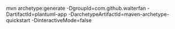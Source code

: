 mvn archetype:generate -DgroupId=com.github.walterfan -DartifactId=plantuml-app -DarchetypeArtifactId=maven-archetype-quickstart -DinteractiveMode=false


